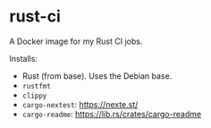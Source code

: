 # rust-ci

A Docker image for my Rust CI jobs.

Installs:

- Rust (from base). Uses the Debian base.
- `rustfmt`
- `clippy`
- `cargo-nextest`: https://nexte.st/
- `cargo-readme`: https://lib.rs/crates/cargo-readme
